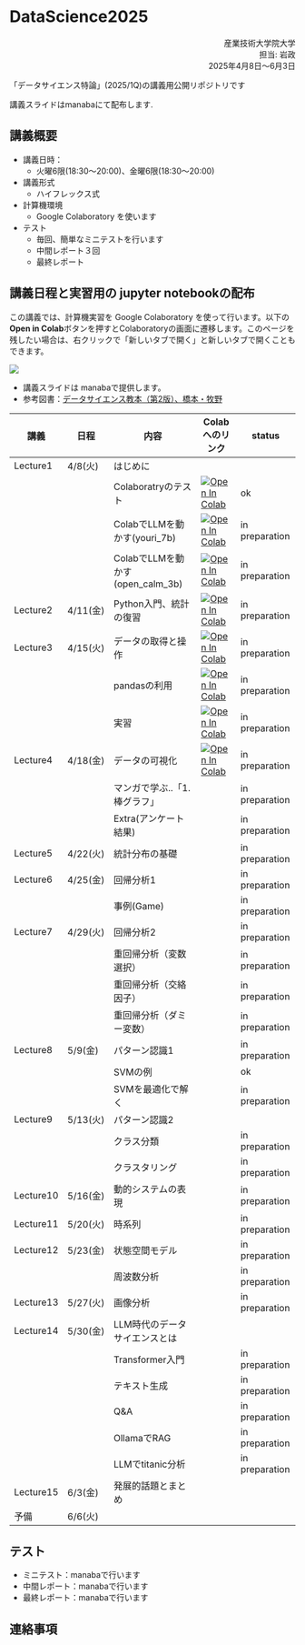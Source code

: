 # DataScience2025


<div dir='rtl'>
産業技術大学院大学</br>
担当: 岩政</br>
2025年4月8日～6月3日
</div>


「データサイエンス特論」(2025/1Q)の講義用公開リポジトリです

講義スライドはmanabaにて配布します.

## 講義概要

- 講義日時：
  - 火曜6限(18:30～20:00)、金曜6限(18:30～20:00)
- 講義形式
  - ハイフレックス式
- 計算機環境
  - Google Colaboratory を使います
- テスト
  - 毎回、簡単なミニテストを行います
  - 中間レポート３回
  - 最終レポート

## 講義日程と実習用の jupyter notebookの配布

この講義では、計算機実習を Google Colaboratory を使って行います。以下の**Open in Colab**ボタンを押すとColaboratoryの画面に遷移します。このページを残したい場合は、右クリックで「新しいタブで開く」と新しいタブで開くこともできます。

![](https://colab.research.google.com/assets/colab-badge.svg)


- 講義スライドは manabaで提供します。
- 参考図書：[データサイエンス教本（第2版）、橋本・牧野](https://www.ohmsha.co.jp/book/9784274231148/)

|講義|日程|内容|Colabへのリンク|status|
|---|---|---|---|---|
|Lecture1|4/8(火) |はじめに||
|||Colaboratryのテスト| [![Open In Colab](https://colab.research.google.com/assets/colab-badge.svg)](https://colab.research.google.com/github/miwamasa/DataScience2025/blob/main/notebooks/lecture1.ipynb)|ok|
|||ColabでLLMを動かす(youri_7b)| [![Open In Colab](https://colab.research.google.com/assets/colab-badge.svg)](https://colab.research.google.com/github/miwamasa/DataScience2025/blob/main/notebooks/lecture1_youri_7b_instruction_gptq.ipynb)|in preparation|
|||ColabでLLMを動かす(open_calm_3b)| [![Open In Colab](https://colab.research.google.com/assets/colab-badge.svg)](https://colab.research.google.com/github/miwamasa/DataScience2025/blob/main/notebooks/lecture1_open_calm_3b.ipynb)|in preparation|
|Lecture2|4/11(金) |Python入門、統計の復習|[![Open In Colab](https://colab.research.google.com/assets/colab-badge.svg)](https://colab.research.google.com/github/miwamasa/DataScience2025/blob/main/notebooks/lecture2.ipynb)|in preparation|
|Lecture3|4/15(火) |データの取得と操作|[![Open In Colab](https://colab.research.google.com/assets/colab-badge.svg)](https://colab.research.google.com/github/miwamasa/DataScience2025/blob/main/notebooks/lecture3.ipynb)  |in preparation|
|||pandasの利用|[![Open In Colab](https://colab.research.google.com/assets/colab-badge.svg)](https://colab.research.google.com/github/miwamasa/DataScience2025/blob/main/notebooks/lecture3_pandas.ipynb) |in preparation|
|||実習| [![Open In Colab](https://colab.research.google.com/assets/colab-badge.svg)](https://colab.research.google.com/github/miwamasa/DataScience2025/blob/main/notebooks/lecture3_practice.ipynb)  |in preparation|
|Lecture4|4/18(金)|データの可視化| [![Open In Colab](https://colab.research.google.com/assets/colab-badge.svg)](https://colab.research.google.com/github/miwamasa/DataScience2025/blob/main/notebooks/lecture4_matplotlib.ipynb)|in preparation|
|||マンガで学ぶ..「1.棒グラフ」|  |in preparation|
|||Extra(アンケート結果)| |in preparation|
|Lecture5|4/22(火)|統計分布の基礎 ||in preparation|
|Lecture6|4/25(金)|回帰分析1| |in preparation|
|||事例(Game)| |in preparation|
|Lecture7|4/29(火)|回帰分析2| |in preparation|
|||重回帰分析（変数選択）| |in preparation|
|||重回帰分析（交絡因子）| |in preparation|
|||重回帰分析（ダミー変数）| |in preparation|
|Lecture8|5/9(金)|パターン認識1||in preparation|
|||SVMの例||ok|
|||SVMを最適化で解く||in preparation|
|Lecture9|5/13(火)|パターン認識2|
|||クラス分類| |in preparation|
|||クラスタリング| |in preparation|
|Lecture10|5/16(金)|動的システムの表現| |in preparation|
|Lecture11|5/20(火)|時系列||in preparation|
|Lecture12|5/23(金)|状態空間モデル||in preparation|
|||周波数分析||in preparation|
|Lecture13|5/27(火)|画像分析||in preparation|
|Lecture14|5/30(金)|LLM時代のデータサイエンスとは|
|||Transformer入門||in preparation|
|||テキスト生成||in preparation|
|||Q&A||in preparation|
|||OllamaでRAG||in preparation|
|||LLMでtitanic分析|  |in preparation|
|Lecture15|6/3(金)|発展的話題とまとめ|
|予備|6/6(火)|


<!-- |Lecture3|4/13(水)|データの可視化| [![Open In Colab](https://colab.research.google.com/assets/colab-badge.svg)](https://colab.research.google.com/github/miwamasa/DataScience2022/blob/main/notebooks/lecture3_matplotlib.ipynb)|in_progress|
|Lecture4|4/16(土)|統計分布の基礎 |[![Open In Colab](https://colab.research.google.com/assets/colab-badge.svg)](https://colab.research.google.com/github/miwamasa/DataScience2022/blob/main/notebooks/lecture4.ipynb)|in_progress|
|Lecture5|4/20(水)|回帰分析1|[![Open In Colab](https://colab.research.google.com/assets/colab-badge.svg)](https://colab.research.google.com/github/miwamasa/DataScience2022/blob/main/notebooks/lecture5.ipynb)|in_progress|
|||重回帰分析|
|Lecture6|4/23(土)|回帰分析2|
|Lecture7|4/27(水)|パターン認識1|[![Open In Colab](https://colab.research.google.com/assets/colab-badge.svg)](https://colab.research.google.com/github/miwamasa/DataScience2022/blob/main/notebooks/lecture7.ipynb)|in_progress|
|||SVM|[![Open In Colab](https://colab.research.google.com/assets/colab-badge.svg)](https://colab.research.google.com/github/miwamasa/DataScience2022/blob/main/notebooks/lecture7_SVM.ipynb)|in_progress|
|Lecture8|4/30(土)|パターン認識2|[![Open In Colab](https://colab.research.google.com/assets/colab-badge.svg)](https://colab.research.google.com/github/miwamasa/DataScience2022/blob/main/notebooks/lecture8.ipynb)|in_progress| -->

## テスト
- ミニテスト：manabaで行います
- 中間レポート：manabaで行います
- 最終レポート：manabaで行います

## 連絡事項

<!-- - report1の例：[![Open In Colab](https://colab.research.google.com/assets/colab-badge.svg)](https://colab.research.google.com/github/miwamasa/DataScience2024/blob/main/notebooks/2023report1_sample.ipynb)

- report2の例：[![Open In Colab](https://colab.research.google.com/assets/colab-badge.svg)](https://colab.research.google.com/github/miwamasa/DataScience2024/blob/main/notebooks/2023report2_sample.ipynb) -->


